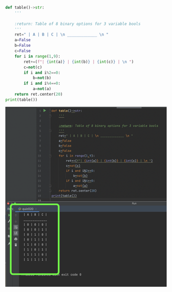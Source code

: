 ```.py
def table()->str:
    '''

    :return: Table of 8 binary options for 3 variable bools
    '''
    ret=" | A | B | C | \n _____________ \n "
    a=False
    b=False
    c=False
    for i in range(1,9):
        ret+=(f"| {int(a)} | {int(b)} | {int(c)} | \n ")
        c=not(c)
        if i and i%2==0:
            b=not(b)
        if i and i%4==0:
            a=not(a)
    return ret.center(20)
print(table())
```
![](https://github.com/AleksandarDzudzevic/Unit_2/blob/main/quiz020test.png)
